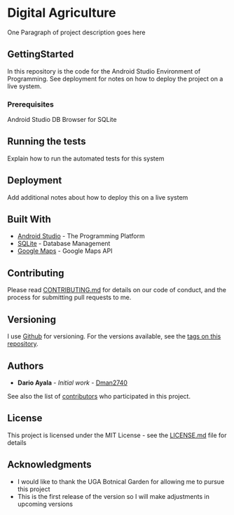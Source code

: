 # Digital Agriculture

One Paragraph of project description goes here

## GettingStarted

In this repository is the code for the Android Studio Environment of Programming. See deployment for notes on how to deploy the project on a live system.

### Prerequisites

Android Studio 
DB Browser for SQLite 


## Running the tests

Explain how to run the automated tests for this system

## Deployment

Add additional notes about how to deploy this on a live system

## Built With

* [Android Studio](http://www.https://developer.android.com/docs) - The Programming Platform 
* [SQLite](https://www.sqlite.org/docs.html) - Database Management
* [Google Maps](https://google.com) - Google Maps API

## Contributing

Please read [CONTRIBUTING.md](https://gist.github.com/Dman2740/) for details on our code of conduct, and the process for submitting pull requests to me.

## Versioning

I use [Github](http://github.com/) for versioning. For the versions available, see the [tags on this repository](https://github.com/Dman2740/DigitalAgriculture/tags). 

## Authors

* **Dario Ayala** - *Initial work* - [Dman2740](https://github.com/Dman2740)

See also the list of [contributors](https://github.com/Dman2740/DigitalAgriculture/contributors) who participated in this project.

## License

This project is licensed under the MIT License - see the [LICENSE.md](LICENSE.md) file for details

## Acknowledgments

* I would like to thank the UGA Botnical Garden for allowing me to pursue this project 
* This is the first release of the version so I will make adjustments in upcoming versions
